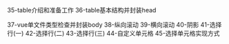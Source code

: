 35-table介绍和准备工作
36-table基本结构并封装head

37-vue单文件类型检查并封装body
38-纵向滚动
39-横向滚动
40-阴影
41-选择行(一)
42-选择行(二)
43-选择行(三)
44-自定义单元格
45-选择单元格实现方式
